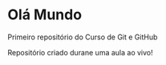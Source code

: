 # Olá Mundo
 Primeiro repositório do Curso de Git e GitHub


Repositório criado durane uma aula ao vivo!